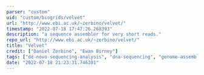 ```yaml
---
parser: "custom"
uid: "custom/biogrids/velvet"
url: "http://www.ebi.ac.uk/~zerbino/velvet/"
timestamp: "2022-07-18 17:47:26.268393"
description: "a sequence assembler for very short reads."
repo_url: "http://www.ebi.ac.uk/~zerbino/velvet/"
title: "Velvet"
credit: ["Daniel Zerbino", "Ewan Birney"]
tags: ["de-novo-sequencing-analysis", "dna-sequencing", "genome-assembly", "high-throughput-sequencing"]
date: "2022-07-18 21:23:31.746301"
---
```

